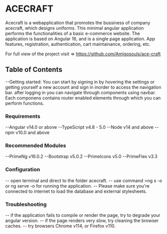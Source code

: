 # ACECRAFT

Acecraft is a webapplication that promotes the bussiness of company acecraft, which 
designs uniforms. This minimal angular application performs the functionalities of a basic e-commerce website.
The application is based on Angular 16, and is a single page application. App features,
registration, authentication, cart maintainance, ordering, etc.

For full view of the project visit => https://github.com/Amigosouls/ace-craft

## Table of Contents
--Getting started: You can start by signing in by hovering the settings or getting yourself a 
new account and sign in inorder to access the navigation bar. after logging in you can navigate
through components using navbar. Each componens contains router enabled elements through which
you can perform functions.

### Requirements

--Angular v14.0 or above
--TypeScript v4.8 - 5.0
--Node v14 and above
--npm v10.0 and above

### Recommended Modules
--PrimeNg v16.0.2
--Bootstrap v5.0.2
--PrimeIcons v5.0
--PrimeFlex v3.3

### Configuration
-- open terminal and direct to the folder acecraft.
-- use command >ng s -o or ng serve -o for running the application.
-- Please make sure you're connected to internet to load the database and external stylesheets.

### Troubleshooting
-- if the application fails to compile or render the page, try to degrade your angular version.
-- if the page renders very slow, try cleaning the browser caches.
-- try browsers Chrome v114, or Firefox v110.

